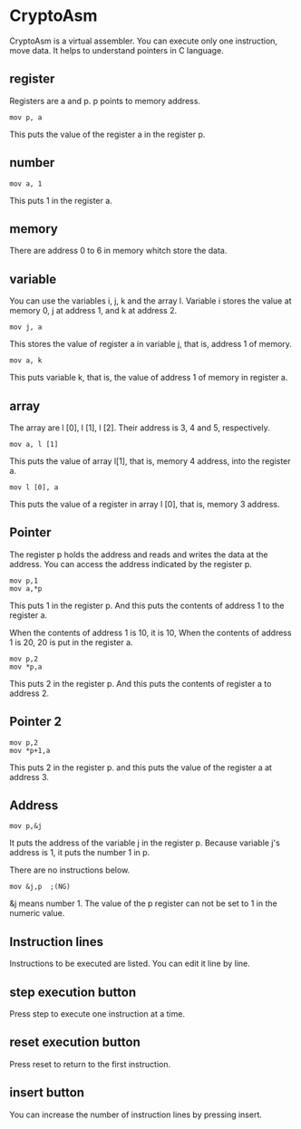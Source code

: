 # CryptoAsm
CryptoAsm is a virtual assembler.
You can execute only one instruction, move data.
It helps to understand pointers in C language.

## register
Registers are a and p.
p points to memory address.

    mov p, a

This puts the value of the register a in the register p.

## number
    mov a, 1

 This puts 1 in the register a.

## memory
There are address 0 to 6 in memory whitch store the data.

## variable
You can use the variables i, j, k and the array l.
Variable i stores the value at memory 0, j at address 1, and k at address 2.

    mov j, a

This stores the value of register a in variable j, that is, address 1 of memory.

    mov a, k

This puts variable k, that is, the value of address 1 of memory in register a.

## array
The array are l [0], l [1], l [2].
Their address is 3, 4 and 5, respectively.

    mov a, l [1]

This puts the value of array l[1], that is, memory 4 address, into the register a.

    mov l [0], a

This puts the value of a register in array l [0], that is, memory 3 address.

## Pointer
The register p holds the address and reads and  writes the data at the address.
You can access the address indicated by the register p.

    mov p,1
    mov a,*p

This puts 1 in the register p.
And  this puts the contents of address 1 to the register a.

When the contents of address 1 is 10, it is 10,
When the contents of address 1 is 20, 20 is put in the register a.

    mov p,2
    mov *p,a

This puts 2 in the register p.
And this puts the contents of register a to address 2.

## Pointer 2

    mov p,2
    mov *p+1,a

This puts 2 in the register p.
and this puts the value of the register a at address 3.

## Address

    mov p,&j

It puts the address of the variable j in the register p.
Because variable j's address is 1, it puts the number 1 in p.

There are no instructions below.

    mov &j,p  ;(NG)

&j means number 1. The value of the p register can not be set to 1 in the numeric value.

## Instruction lines
Instructions to be executed are listed.
You can edit it line by line.

## step execution button
Press step to execute one instruction at a time.

## reset execution button
Press reset to return to the first instruction.

## insert button
You can increase the number of instruction lines by pressing insert.
